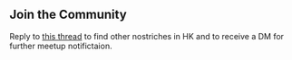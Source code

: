 ## Join the Community

Reply to [this thread](https://snort.social/e/note134slxdr2np6ml5f459me8cfmzg6cgw46c2agv55mtq55mtdtcgaqu4af4l) to find other nostriches in HK and to receive a DM for further meetup notifictaion.  
